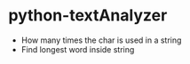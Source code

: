 # python-textAnalyzer

- How many times the char is used in a string
- Find longest word inside string

